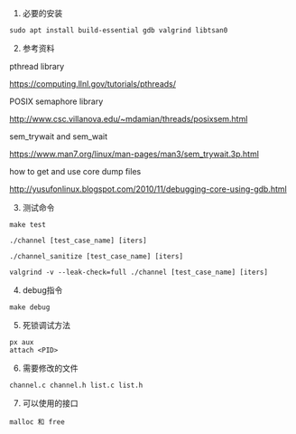 1. 必要的安装

```
sudo apt install build-essential gdb valgrind libtsan0
```



2. 参考资料

pthread library

https://computing.llnl.gov/tutorials/pthreads/

POSIX semaphore library

http://www.csc.villanova.edu/~mdamian/threads/posixsem.html

sem_trywait and sem_wait

https://www.man7.org/linux/man-pages/man3/sem_trywait.3p.html

how to get and use core dump files

http://yusufonlinux.blogspot.com/2010/11/debugging-core-using-gdb.html



3. 测试命令

```
make test
```

```
./channel [test_case_name] [iters]
```

```
./channel_sanitize [test_case_name] [iters]
```

```
valgrind -v --leak-check=full ./channel [test_case_name] [iters]
```



4. debug指令

```
make debug
```



5. 死锁调试方法

```
px aux
attach <PID>
```



6. 需要修改的文件

```
channel.c channel.h list.c list.h
```



7. 可以使用的接口

```
malloc 和 free
```





